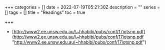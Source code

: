 +++
categories = []
date = 2022-07-19T05:21:30Z
description = ""
series = []
tags = []
title = "Readings"
toc = true

+++
* [http://www2.ee.unsw.edu.au/\~hhabibi/pubs/conf/17iotsnp.pdf](http://www2.ee.unsw.edu.au/\~hhabibi/pubs/conf/17iotsnp.pdf "http://www2.ee.unsw.edu.au/~hhabibi/pubs/conf/17iotsnp.pdf")